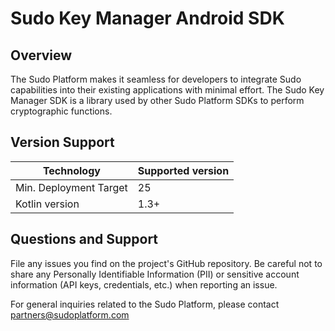 # Sudo Key Manager Android SDK

## Overview
The Sudo Platform makes it seamless for developers to integrate Sudo capabilities into their existing applications with minimal effort. The Sudo Key Manager SDK is a library used by other Sudo Platform SDKs to perform cryptographic functions.

## Version Support
| Technology             | Supported version |
| ---------------------- | ----------------- |
| Min. Deployment Target | 25                |
| Kotlin version         | 1.3+              |

## Questions and Support
File any issues you find on the project's GitHub repository. Be careful not to share any Personally Identifiable Information (PII) or sensitive account information (API keys, credentials, etc.) when reporting an issue.

For general inquiries related to the Sudo Platform, please contact [partners@sudoplatform.com](mailto:partners@sudoplatform.com)

